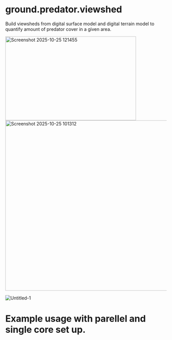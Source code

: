 # ground.predator.viewshed
Build viewsheds from digital surface model and digital terrain model to quantify amount of predator cover in a given area.

<img width="408" height="261" alt="Screenshot 2025-10-25 121455" src="https://github.com/user-attachments/assets/fda4b8d0-aa84-46a9-941c-7379f677934d" />
<img width="563" height="530" alt="Screenshot 2025-10-25 101312" src="https://github.com/user-attachments/assets/53b4997a-0bc7-40e6-8c44-c04628fd18a8" />



![Untitled-1](https://github.com/user-attachments/assets/050c8372-c81a-4646-8f23-1ede740921d4)


# Example usage with parellel and single core set up.
